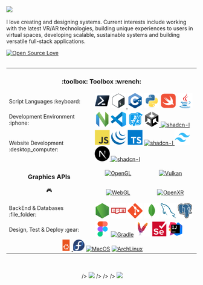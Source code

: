 <div align="left"><a href="https://github.com/arfazhxss"><img src="https://capsule-render.vercel.app/api?type=waving&height=130&color=gradient&customColorList=0,1,3,4,6,7,8,12,14,15,18,19,20,24,26,27,28,29,30&text=Arfaz%20%F0%9F%91%A8%E2%80%8D%F0%9F%92%BB&fontColor=000000&fontSize=40&fontAlign=50&desc=%E2%97%80%20is%20trying%20to%20not%20break%20production%20again%20%E2%96%B6&descAlign=50&reversal=true&descSize=10&descAlignY=53&textBg=false&fontAlignY=33"></a></div>
<div align="left"><p>I love creating and designing systems. Current interests include working with the latest VR/AR technologies, building unique experiences to users in virtual spaces, developing scalable, sustainable systems and building versatile full-stack applications.</p></div>
<div align="left"><a href="https://github.com/arfazhxss"><img src="https://badges.frapsoft.com/os/v2/open-source.svg?v=103" alt="Open Source Love" height="20"></a></div>

<br>
<table align="center">
  <tr>
    <td colspan="4" align="center" font-size="100">
      <h3>:toolbox: Toolbox :wrench:</h3>
    </td>
  </tr>
  <tr>
    <td>Script Languages :keyboard:</td>
    <td colspan="3">
      <a href="https://github.com/arfazhxss"><img src="https://github.com/devicons/devicon/blob/v2.16.0/icons/powershell/powershell-original.svg" alt="PowerShell" width="40" height="40"></a>
      <a href="https://github.com/arfazhxss">
        <picture>
          <source 
            media = "(prefers-color-scheme: dark)" 
            width="40" 
            height="40"
            srcset = "https://github.com/arfazhxss/arfazhxss/blob/main/1%20Resources/bash-dark.svg" 
          />
          <source 
            media = "(prefers-color-scheme: light)" 
            width="40" 
            height="40"
            srcset = "https://github.com/devicons/devicon/blob/v2.16.0/icons/bash/bash-original.svg" 
          />
          <img 
            alt="shadcn-l"
            width="40" 
            height="40"
            src = "https://github.com/devicons/devicon/blob/v2.16.0/icons/bash/bash-original.svg"
          />
        </picture>
      </a>
      <a href="https://github.com/arfazhxss"><img src="https://github.com/devicons/devicon/blob/v2.16.0/icons/cplusplus/cplusplus-original.svg" alt="C++" width="40" height="40"></a>
      <a href="https://github.com/arfazhxss"><img src="https://github.com/devicons/devicon/blob/v2.16.0/icons/python/python-original.svg" alt="Python" width="40" height="40"></a>
      <a href="https://github.com/arfazhxss"><img src="https://github.com/devicons/devicon/blob/v2.16.0/icons/swift/swift-original.svg" alt="Swift" width="40" height="40"></a>
      <a href="https://github.com/arfazhxss"><img src="https://github.com/devicons/devicon/blob/v2.16.0/icons/java/java-original.svg" alt="Java" width="40" height="40"></a>
    </td>
  </tr>
  <tr>
    <td>Development Environment :iphone:</td>
    <td colspan="3">
      <a href="https://github.com/arfazhxss"><img src="https://github.com/devicons/devicon/blob/v2.16.0/icons/neovim/neovim-original.svg" alt="NeoVim" width="40" height="40"></a>
      <a href="https://github.com/arfazhxss"><img src="https://github.com/devicons/devicon/blob/v2.16.0/icons/vscode/vscode-original.svg" alt="Code" width="40" height="40"></a>
      <a href="https://github.com/arfazhxss"><img src="https://github.com/devicons/devicon/blob/v2.16.0/icons/xcode/xcode-plain.svg" alt="XCode" width="40" height="40"></a>
      <a href="https://github.com/arfazhxss">
        <picture>
          <source 
            media = "(prefers-color-scheme: dark)" 
            width="40" 
            height="40"
            srcset = "https://github.com/arfazhxss/arfazhxss/blob/main/1%20Resources/unity-dark-original.svg" 
          />
          <source 
            media = "(prefers-color-scheme: light)" 
            width="40" 
            height="40"
            srcset = "https://github.com/devicons/devicon/blob/v2.16.0/icons/unity/unity-original.svg" 
          />
          <img 
            alt="shadcn-l"
            width="40" 
            height="40"
            src = "https://github.com/devicons/devicon/blob/v2.16.0/icons/unity/unity-original.svg"
          />
        </picture>
      </a>
      <a href="https://github.com/arfazhxss">
        <picture>
          <source 
            media = "(prefers-color-scheme: dark)" 
            width="40" 
            height="40"
            srcset = "https://github.com/arfazhxss/arfazhxss/blob/main/1%20Resources/UE-light.svg" 
          />
          <source 
            media = "(prefers-color-scheme: light)" 
            width="40" 
            height="40"
            srcset = "https://github.com/arfazhxss/arfazhxss/blob/main/1%20Resources/UE-dark.svg" 
          />
          <img 
            alt="shadcn-l"
            width="40" 
            height="40"
            src = "https://github.com/arfazhxss/arfazhxss/blob/main/1%20Resources/UE-light.svg"
          />
        </picture>
      </a>
    </td>
  </tr>
  <tr>
    <td>Website Development  :desktop_computer:</td>
    <td colspan="3">
      <a href="https://github.com/arfazhxss"><img src="https://github.com/devicons/devicon/blob/v2.16.0/icons/javascript/javascript-original.svg" alt="JavaScript" width="40" height="40"></a>
      <a href="https://github.com/arfazhxss"><img src="https://github.com/devicons/devicon/blob/v2.16.0/icons/jquery/jquery-original.svg" alt="JQuery" width="40" height="40"></a>
      <a href="https://github.com/arfazhxss"><img src="https://github.com/devicons/devicon/blob/v2.16.0/icons/typescript/typescript-original.svg" alt="TypeScript" width="40" height="40"></a>
      <a href="https://github.com/arfazhxss">
        <picture>
          <source 
            media = "(prefers-color-scheme: dark)" 
            width="40" 
            height="40"
            srcset = "https://github.com/arfazhxss/arfazhxss/blob/main/1%20Resources/php-dark.svg" 
          />
          <source 
            media = "(prefers-color-scheme: light)" 
            width="40" 
            height="40"
            srcset = "https://github.com/arfazhxss/arfazhxss/blob/main/1%20Resources/php-light.svg" 
          />
          <img 
            alt="shadcn-l"
            width="40" 
            height="40"
            src = "https://github.com/arfazhxss/arfazhxss/blob/main/1%20Resources/php-light.svg"
          />
        </picture>
      </a>
      <a href="https://github.com/arfazhxss"><img src="https://github.com/devicons/devicon/blob/v2.16.0/icons/tailwindcss/tailwindcss-original.svg" alt="Tailwind" width="40" height="40"></a>
      <a href="https://github.com/arfazhxss">
        <picture>
          <source 
            media = "(prefers-color-scheme: dark)" 
            width="40" 
            height="40"
            srcset = "https://github.com/devicons/devicon/blob/v2.16.0/icons/nextjs/nextjs-original.svg" 
          />
          <source 
            media = "(prefers-color-scheme: light)" 
            width="40" 
            height="40"
            srcset = "https://github.com/devicons/devicon/blob/v2.16.0/icons/nextjs/nextjs-original.svg" 
          />
          <img 
            alt="shadcn-l"
            width="40" 
            height="40"
            src = "https://github.com/devicons/devicon/blob/v2.16.0/icons/nextjs/nextjs-original.svg"
          />
        </picture>
      </a>
      <a href="https://github.com/arfazhxss">
        <picture>
          <source 
            media = "(prefers-color-scheme: dark)" 
            width="40" 
            height="40"
            srcset = "https://github.com/arfazhxss/arfazhxss/blob/main/1%20Resources/shadcn-dark.svg" 
          />
          <source 
            media = "(prefers-color-scheme: light)" 
            width="40" 
            height="40"
            srcset = "https://github.com/arfazhxss/arfazhxss/blob/main/1%20Resources/shadcn-light.svg" 
          />
          <img 
            alt="shadcn-l"
            width="40" 
            height="40"
            src = "https://github.com/arfazhxss/arfazhxss/blob/main/1%20Resources/shadcn-light.svg"
          />
        </picture>
      </a>
    </td>
  </tr>
  <tr>
    <td rowspan="2" align="center">
      <H3>Graphics APIs</H3>
      <p>🎮</p>
    </td>
    <td colspan="2" align="center">
      <a href="https://github.com/arfazhxss"><img src="https://github.com/arfazhxss/arfazhxss/blob/main/1%20Resources/OpenGL.svg" alt="OpenGL" width="140" height="70"></a>
    </td>
    <td align="center">
      <a href="https://github.com/arfazhxss"><img src="https://github.com/arfazhxss/arfazhxss/blob/main/1%20Resources/VulkanAPI.svg" alt="Vulkan" width="140" height="70"></a>
    </td>
  </tr>
  <tr>
    <td colspan="2" align="center">
      <a href="https://github.com/arfazhxss"><img src="https://github.com/arfazhxss/arfazhxss/blob/main/1%20Resources/WebGL.svg" alt="WebGL" width="120" height="60"></a>
    </td>
    <td align="center">
      <a href="https://github.com/arfazhxss"><img src="https://github.com/arfazhxss/arfazhxss/blob/main/1%20Resources/OpenXR.svg" alt="OpenXR" width="140" height="70"></a>
    </td>
  </tr>
  <tr>
    <td>BackEnd & Databases :file_folder:</td>
    <td colspan="3">
      <a href="https://github.com/arfazhxss"><img src="https://github.com/devicons/devicon/blob/v2.16.0/icons/nodejs/nodejs-original.svg" alt="NodeJS" width="40" height="40"></a>
      <a href="https://github.com/arfazhxss"><img src="https://github.com/devicons/devicon/blob/v2.16.0/icons/npm/npm-original-wordmark.svg" alt="npm" width="40" height="40"></a>
      <a href="https://github.com/arfazhxss"><img src="https://github.com/devicons/devicon/blob/v2.16.0/icons/git/git-plain.svg" alt="Git" width="40" height="40"></a>
      <a href="https://github.com/arfazhxss"><img src="https://github.com/devicons/devicon/blob/v2.16.0/icons/mongodb/mongodb-original.svg" alt="MongoDB" width="40" height="40"></a>
      <a href="https://github.com/arfazhxss"><img src="https://github.com/devicons/devicon/blob/v2.16.0/icons/mysql/mysql-original.svg" alt="MySQL" width="40" height="40"></a>
      <a href="https://github.com/arfazhxss"><img src="https://github.com/devicons/devicon/blob/v2.16.0/icons/postgresql/postgresql-original.svg" alt="postgreSQL" width="40" height="40"></a>
    </td>
  </tr>
  <tr>
    <td>Design, Test & Deploy :gear:</td>
    <td colspan="3">
      <a href="https://github.com/arfazhxss"><img src="https://github.com/devicons/devicon/blob/v2.16.0/icons/figma/figma-original.svg" alt="Figma" width="40" height="40"></a>
      <a href="https://github.com/arfazhxss"><img src="https://github.com/arfazhxss/arfazhxss/blob/main/1%20Resources/gradle-plain.svg" alt="Gradle" width="40" height="40"></a>
      <a href="https://github.com/arfazhxss"><img src="https://github.com/devicons/devicon/blob/v2.16.0/icons/maven/maven-original.svg" alt="Maven" width="40" height="40"></a>
      <a href="https://github.com/arfazhxss"><img src="https://github.com/devicons/devicon/blob/v2.16.0/icons/selenium/selenium-original.svg" alt="Selenium" width="40" height="40"></a>
      <a href="https://github.com/arfazhxss"><img src="https://github.com/devicons/devicon/blob/v2.16.0/icons/intellij/intellij-original.svg" alt="IntelliJ" width="40" height="40"></a>
    </td>
  </tr>
    <tr>
      <td colspan="4" align="center">
        <a href="https://github.com/arfazhxss">
          <picture>
            <source 
              media = "(prefers-color-scheme: dark)" 
              width="30" 
              height="30"
              srcset = "https://github.com/devicons/devicon/blob/v2.16.0/icons/ubuntu/ubuntu-original.svg" 
            />
            <source 
              media = "(prefers-color-scheme: light)" 
              width="30" 
              height="30"
              srcset = "https://github.com/devicons/devicon/blob/v2.16.0/icons/ubuntu/ubuntu-plain.svg" 
            />
            <img 
              alt="shadcn-l"
              width="30" 
              height="30"
              src = "https://github.com/devicons/devicon/blob/v2.16.0/icons/ubuntu/ubuntu-original.svg"
            />
          </picture>
        </a>
        <a href="https://github.com/arfazhxss"><img src="https://github.com/devicons/devicon/blob/v2.16.0/icons/fedora/fedora-original.svg" alt="Fedora" height="30"></a>
        <a href="https://github.com/arfazhxss"><img src="https://github.com/arfazhxss/arfazhxss/blob/main/1%20Resources/MacOS.svg" alt="MacOS" height="30"></a>
        <a href="https://github.com/arfazhxss"><img src="https://github.com/arfazhxss/arfazhxss/blob/main/1%20Resources/Arch.svg" alt="ArchLinux" height="30"></a>  
      </td>
    </tr>
  </table>
<br></div><br>

<!--    Unless GitHub Markup fixes this issue < https://github.com/github/markup/issues/1583 > this is redundant -->
<div align="center">
    <picture>
    <source 
      media = "(prefers-color-scheme: light)" 
      height="0.1"
      width="0.1"
      srcset = "https://github.com/arfazhxss/arfazhxss/blob/main/1%20Resources/noIMG.svg" 
    />
    <img 
      height="185"
      src = "https://github-readme-stats.vercel.app/api/top-langs?username=arfazhxss&theme=transparent&text_color=ffffff&include_all_commits=true&line_height=10&show_owner=true&border_radius=20.5&layout=compact&show_icons=true&size_weight=0.5&count_weight=0.5&hide=html,shell,css,javascript,assembly,c-sharp,nasl,glsl,tex,c,makefile,xslt,cmake,java,objective-c,lex&exclude_repo=csc111,js-base,vulkanapi-mactests,vulkanapi,portfolio-website,FirstYearEngineering,SecondYearEngineering,ThirdYearEngineering%22%20height%3D%22185%22"
<!--       src = "https://github-readme-stats.vercel.app/api/top-langs?username=arfazhxss&theme=vision-friendly-dark&include_all_commits=true&line_height=10&show_owner=true&border_radius=20.5&layout=compact&show_icons=true&size_weight=0.5&count_weight=0.5&hide=html,shell,css,javascript,assembly,c-sharp,nasl,glsl,tex,c,makefile,xslt,cmake,java,objective-c,lex&exclude_repo=csc111,js-base,vulkanapi-mactests,vulkanapi,portfolio-website,FirstYearEngineering,SecondYearEngineering,ThirdYearEngineering%22%20height%3D%22185%22" -->
    />
  </picture>
  
  <picture>
    <source 
      media = "(prefers-color-scheme: dark)" 
      height="0.1"
      width="0.1"
      srcset = "https://github.com/arfazhxss/arfazhxss/blob/main/1%20Resources/noIMG.svg" 
    />
    <img 
      height="185"
      src = "https://github-readme-stats.vercel.app/api/top-langs?username=arfazhxss&theme=transparent&text_color=000000&include_all_commits=true&line_height=10&show_owner=true&border_radius=20.5&layout=compact&show_icons=true&size_weight=0.5&count_weight=0.5&hide=html,shell,css,javascript,assembly,c-sharp,nasl,glsl,tex,c,makefile,xslt,cmake,java,objective-c,lex&exclude_repo=csc111,js-base,vulkanapi-mactests,vulkanapi,portfolio-website,FirstYearEngineering,SecondYearEngineering,ThirdYearEngineering%22%20height%3D%22185%22"
<!--       src = "https://github-readme-stats.vercel.app/api/top-langs?username=arfazhxss&include_all_commits=true&line_height=10&show_owner=true&border_radius=20.5&layout=compact&show_icons=true&size_weight=0.5&count_weight=0.5&hide=html,shell,css,javascript,assembly,c-sharp,nasl,glsl,tex,c,makefile,xslt,cmake,java,objective-c,lex&exclude_repo=csc111,js-base,vulkanapi-mactests,vulkanapi,portfolio-website,FirstYearEngineering,SecondYearEngineering,ThirdYearEngineering%22%20height=%22185%22" -->
    />
  </picture>
  
  <picture>
    <source 
      media="(prefers-color-scheme: dark)"
      height="185"
      srcset="http://github-readme-streak-stats.herokuapp.com?user=arfazhxss&theme=transparent&text_color=ffffff&show_icons=true&include_all_commits=true&line_height=10&show_owner=true&border_radius=20.5"
<!--       srcset="http://github-readme-streak-stats.herokuapp.com?user=arfazhxss&theme=vision-friendly-dark&show_icons=true&include_all_commits=true&line_height=10&show_owner=true&border_radius=20.5"  -->
    />
    <source 
      srcset="http://github-readme-streak-stats.herokuapp.com?user=arfazhxss&theme=transparent&text_color=000000&show_icons=true&include_all_commits=true&line_height=10&show_owner=true&border_radius=20.5"
<!--       srcset="http://github-readme-streak-stats.herokuapp.com?user=arfazhxss&theme=vision-friendly-light&show_icons=true&include_all_commits=true&line_height=10&show_owner=true&border_radius=20.5" -->
    />
    <img 
      height="185"
      src="http://github-readme-streak-stats.herokuapp.com?user=arfazhxss&theme=vision-friendly-light&show_icons=true&include_all_commits=true&line_height=10&show_owner=true&border_radius=20.5"
    />
  </picture>
  
</div> 
<br>

<!---
SVG Image and Codes:
https://github.com/devicons/devicon/tree/v2.16.0/icons/
--->
